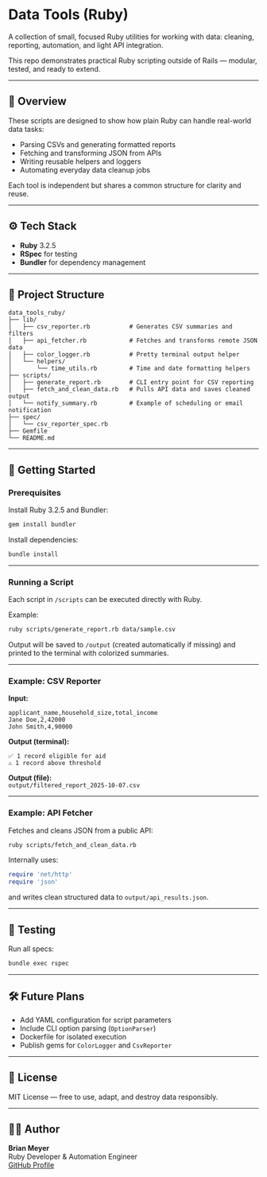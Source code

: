 # Data Tools (Ruby)

A collection of small, focused Ruby utilities for working with data: cleaning, reporting, automation, and light API integration.

This repo demonstrates practical Ruby scripting outside of Rails — modular, tested, and ready to extend.

---

## 🧩 Overview

These scripts are designed to show how plain Ruby can handle real-world data tasks:
- Parsing CSVs and generating formatted reports  
- Fetching and transforming JSON from APIs  
- Writing reusable helpers and loggers  
- Automating everyday data cleanup jobs  

Each tool is independent but shares a common structure for clarity and reuse.

---

## ⚙️ Tech Stack

- **Ruby** 3.2.5  
- **RSpec** for testing  
- **Bundler** for dependency management  

---

## 📂 Project Structure

```
data_tools_ruby/
├── lib/
│   ├── csv_reporter.rb           # Generates CSV summaries and filters
│   ├── api_fetcher.rb            # Fetches and transforms remote JSON data
│   ├── color_logger.rb           # Pretty terminal output helper
│   └── helpers/
│       └── time_utils.rb         # Time and date formatting helpers
├── scripts/
│   ├── generate_report.rb        # CLI entry point for CSV reporting
│   ├── fetch_and_clean_data.rb   # Pulls API data and saves cleaned output
│   └── notify_summary.rb         # Example of scheduling or email notification
├── spec/
│   └── csv_reporter_spec.rb
├── Gemfile
└── README.md
```

---

## 🚀 Getting Started

### Prerequisites

Install Ruby 3.2.5 and Bundler:
```bash
gem install bundler
```

Install dependencies:
```bash
bundle install
```

---

### Running a Script

Each script in `/scripts` can be executed directly with Ruby.

Example:
```bash
ruby scripts/generate_report.rb data/sample.csv
```

Output will be saved to `/output` (created automatically if missing) and printed to the terminal with colorized summaries.

---

### Example: CSV Reporter

**Input:**
```
applicant_name,household_size,total_income
Jane Doe,2,42000
John Smith,4,90000
```

**Output (terminal):**
```
✅ 1 record eligible for aid
⚠️ 1 record above threshold
```

**Output (file):**  
`output/filtered_report_2025-10-07.csv`

---

### Example: API Fetcher

Fetches and cleans JSON from a public API:
```bash
ruby scripts/fetch_and_clean_data.rb
```

Internally uses:
```ruby
require 'net/http'
require 'json'
```

and writes clean structured data to `output/api_results.json`.

---

## 🧪 Testing

Run all specs:
```bash
bundle exec rspec
```

---

## 🛠 Future Plans

- Add YAML configuration for script parameters  
- Include CLI option parsing (`OptionParser`)  
- Dockerfile for isolated execution  
- Publish gems for `ColorLogger` and `CsvReporter`

---

## 📄 License

MIT License — free to use, adapt, and destroy data responsibly.

---

## 👨‍💻 Author

**Brian Meyer**  
Ruby Developer & Automation Engineer  
[GitHub Profile](https://github.com/<your-username>)
